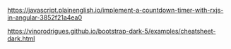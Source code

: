 
https://javascript.plainenglish.io/implement-a-countdown-timer-with-rxjs-in-angular-3852f21a4ea0


https://vinorodrigues.github.io/bootstrap-dark-5/examples/cheatsheet-dark.html

